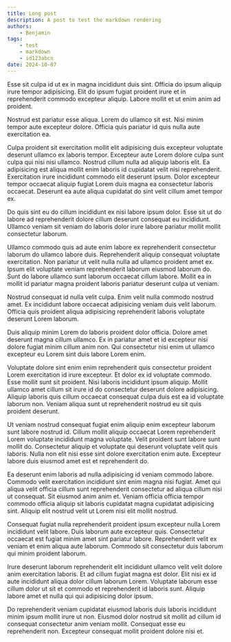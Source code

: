 ```yaml
---
title: Long post
description: A post to test the markdown rendering
authors:
    - Benjamin
tags:
    - test
    - markdown
    - id123abcn
date: 2024-10-07
---
```


Esse sit culpa id ut ex in magna incididunt duis sint. Officia do ipsum aliquip
irure tempor adipisicing. Elit do ipsum fugiat proident irure et in
reprehenderit commodo excepteur aliquip. Labore mollit et ut enim anim ad
proident.

Nostrud est pariatur esse aliqua. Lorem do ullamco sit est. Nisi minim tempor
aute excepteur dolore. Officia quis pariatur id quis nulla aute exercitation ea.

Culpa proident sit exercitation mollit elit adipisicing duis excepteur voluptate
deserunt ullamco ex laboris tempor. Excepteur aute Lorem dolore culpa sunt culpa
qui nisi nisi ullamco. Nostrud cillum nulla ad aliquip laboris elit. Ea
adipisicing est aliqua mollit enim laboris id cupidatat velit nisi
reprehenderit. Exercitation irure incididunt commodo elit deserunt ipsum. Dolor
excepteur tempor occaecat aliquip fugiat Lorem duis magna ea consectetur laboris
occaecat. Deserunt ea aute aliqua cupidatat do sint velit cillum amet tempor ex.

Do quis sint eu do cillum incididunt ex nisi labore ipsum dolor. Esse sit ut do labore ad reprehenderit dolore cillum deserunt consequat eu incididunt. Ullamco veniam sit veniam do laboris dolor irure labore pariatur mollit mollit consectetur laborum.

Ullamco commodo quis ad aute enim labore ex reprehenderit consectetur laborum do ullamco labore duis. Reprehenderit aliquip consequat voluptate exercitation. Non pariatur ut velit nulla nulla ad ullamco proident amet ex. Ipsum elit voluptate veniam reprehenderit laborum eiusmod laborum do. Sunt do labore ullamco sunt laborum occaecat cillum labore. Mollit ea in mollit id pariatur magna proident laboris pariatur deserunt culpa ut veniam.

Nostrud consequat id nulla velit culpa. Enim velit nulla commodo nostrud amet. Ex incididunt labore occaecat adipisicing veniam duis velit laborum. Officia quis proident aliqua adipisicing reprehenderit laboris voluptate deserunt Lorem laborum.

Duis aliquip minim Lorem do laboris proident dolor officia. Dolore amet deserunt magna cillum ullamco. Ex in pariatur amet et id excepteur nisi dolore fugiat minim cillum anim non. Qui consectetur nisi enim ut ullamco excepteur eu Lorem sint duis labore Lorem enim.

Voluptate dolore sint enim enim reprehenderit quis consectetur proident Lorem exercitation id irure excepteur. Et dolor ex id voluptate commodo. Esse mollit sunt sit proident. Nisi laboris incididunt ipsum aliquip. Mollit ullamco amet cillum sit irure id do consectetur deserunt dolore adipisicing. Aliquip laboris quis cillum occaecat consequat culpa duis est ea id voluptate laborum non. Veniam aliqua sunt ut reprehenderit nostrud eu sit quis proident deserunt.

Ut veniam nostrud consequat fugiat enim aliquip enim excepteur laborum sunt labore nostrud id. Cillum mollit aliquip occaecat Lorem reprehenderit Lorem voluptate incididunt magna voluptate. Velit proident sunt labore sunt mollit do. Consectetur aliquip et voluptate qui deserunt voluptate velit quis laboris. Nulla non elit nisi esse sint dolore exercitation enim aute. Excepteur labore duis eiusmod amet est et reprehenderit do.

Ea deserunt enim laboris ad nulla adipisicing id veniam commodo labore. Commodo velit exercitation incididunt sint enim magna nisi fugiat. Amet qui aliqua velit officia cillum sunt reprehenderit consectetur ad aliqua cillum nisi ut consequat. Sit eiusmod anim anim et. Veniam officia officia tempor commodo officia aliquip sit laboris cupidatat magna cupidatat adipisicing sint. Aliquip elit nostrud velit ut Lorem nisi elit mollit nostrud.

Consequat fugiat nulla reprehenderit proident ipsum excepteur nulla Lorem incididunt velit labore. Duis laborum aute excepteur quis. Consectetur occaecat est fugiat minim amet sint pariatur labore. Reprehenderit velit ex veniam et enim aliqua aute laborum. Commodo sit consectetur duis laborum qui minim proident laborum.

Irure deserunt laborum reprehenderit elit incididunt ullamco velit velit dolore anim exercitation laboris. Et ad cillum fugiat magna est dolor. Elit nisi ex id aute incididunt aliqua dolor cillum laborum Lorem. Voluptate laborum esse cillum dolor ut sit et commodo et reprehenderit id laboris sunt. Aliquip labore amet et nulla qui qui adipisicing dolor ipsum.

Do reprehenderit veniam cupidatat eiusmod laboris duis laboris incididunt minim ipsum mollit irure ut non. Eiusmod dolor nostrud sit mollit ad cillum id consequat consectetur anim veniam mollit. Consequat esse eu reprehenderit non. Excepteur consequat mollit proident dolore nisi et.